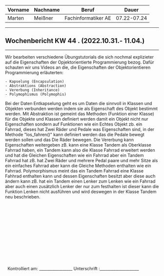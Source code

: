 #

| Vorname | Nachname | Beruf | Dauer |
|---|---|---|---|
|Marten| Meißner|Fachinformatiker AE|07.22-07.24|
---

## Wochenbericht KW 44 .  (2022.10.31.- 11.04.)

---

Wir bearbeiten verschiedene Übungstutorials die sich nochmal explizieter auf die Eigenschaften der Opjektorientierte Programmierung bezog.
Dafür schauten wir uns Videos an die, die Eigenschaften der Objektorientieren Programmierung erläuterten:

    - Kapselung (Encapsulation)
    - Abstraktions (Abstraction)
    - Vererbung (Inheritance)
    - Polymophismus (Polymophis)

Bei der Daten Entkapselung geht es um Daten die sinnvoll in Klassen und Objekten verbunden werden indem sie als Eigenschaft des Objekt bestimmt werden.
Mit Abstraktion ist gemeint das Methoden (Funktion einer Klasse) für die Objekte und Klassen definiert werden damit ein Objekt nicht nur Eigenschaften sondern auf Funktionen wie ein Echtes Objekt zb. ein Fahrrad, dieses hat Zwei Räder und Pedale was Eigenschaften sind, in der Methode "los_fahren()" kann definiert werden das die Pedale bewegt werden sollen und das Die Räder bewegen.
Die Vererbung kann Eigenschaften weitergeben zB. kann eine Klasse Tandem als Oberklasse Fahrrad haben, ein Tandem kann also die Klasse Fahrrad erweitert werden und hat die Gleichen Eigenschaften wie ein Fahrrad aber ein Tandem Fahrrad hat zB. hat Zwei Räder und mehrere Pedal paare und mehr Sitze als ein einfaches Fahrrad aber kann die Gleiche Methoden enthalten wie ein Fahrrad.
Polymorphismus meint das ein Tandem Fahrrad eine Klasse Fahhrad enthalten kann und dessen Eigenschaften besitzt aber diese auch ändern kann zB. hat ein Tandem einen Lenker zum Lenken wie ein Fahrrad aber auch einen zusätzlich Lenker der nur zum festhalten ist dieser kann die Funktion Lenken nicht ausführen und wird deswegen in der Klasse Tandem neu beschrieben.

&nbsp;
\
\
\
\
\
\
\
\
\
\
\
\
&nbsp;
Kontrolliert am: _________________  Unterschrift  :____________________
